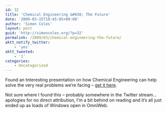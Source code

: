 ```yaml
---
id: 32
title: 'Chemical Engineering &#038; The Future'
date: '2009-03-15T10:45:05+00:00'
author: 'Simon Coles'
layout: post
guid: 'http://simoncoles.org/?p=32'
permalink: /2009/03/chemical-engineering-the-future/
aktt_notify_twitter:
    - 'yes'
aktt_tweeted:
    - '1'
categories:
    - Uncategorized
---
```


Found an tnteresting presentation on how Chemical Engineering can help solve the very real problems we’re facing – [get it here](http://www.bostonanalytics.com/leading_thoughts_research/how_chemical_engineering_will_drive_the_21st_century.pdf).

Not sure where I found this – probably somewhere in the Twitter stream… apologies for no direct attribution, I’m a bit behind on reading and it’s all just ended up as loads of Windows open in OmniWeb.